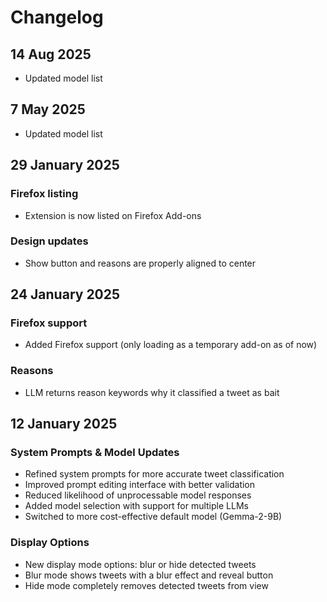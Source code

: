 # Changelog

## 14 Aug 2025
- Updated model list

## 7 May 2025
- Updated model list

## 29 January 2025

### Firefox listing
- Extension is now listed on Firefox Add-ons

### Design updates
- Show button and reasons are properly aligned to center

## 24 January 2025

### Firefox support
- Added Firefox support (only loading as a temporary add-on as of now)

### Reasons
- LLM returns reason keywords why it classified a tweet as bait

## 12 January 2025

### System Prompts & Model Updates
- Refined system prompts for more accurate tweet classification
- Improved prompt editing interface with better validation
- Reduced likelihood of unprocessable model responses
- Added model selection with support for multiple LLMs
- Switched to more cost-effective default model (Gemma-2-9B)

### Display Options
- New display mode options: blur or hide detected tweets
- Blur mode shows tweets with a blur effect and reveal button
- Hide mode completely removes detected tweets from view